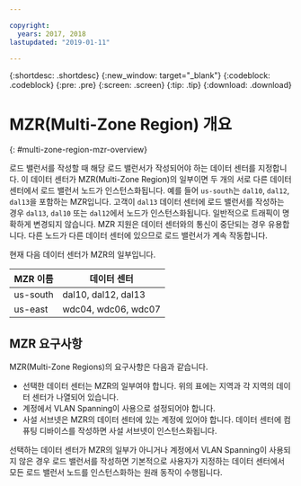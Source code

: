 ```yaml
---

copyright:
  years: 2017, 2018
lastupdated: "2019-01-11"

---
```


{:shortdesc: .shortdesc}
{:new_window: target="_blank"}
{:codeblock: .codeblock}
{:pre: .pre}
{:screen: .screen}
{:tip: .tip}
{:download: .download}

# MZR(Multi-Zone Region) 개요
{: #multi-zone-region-mzr-overview}

로드 밸런서를 작성할 때 해당 로드 밸런서가 작성되어야 하는 데이터 센터를 지정합니다. 이 데이터 센터가 MZR(Multi-Zone Region)의 일부이면 두 개의 서로 다른 데이터 센터에서 로드 밸런서 노드가 인스턴스화됩니다. 예를 들어 `us-south`는 `dal10`, `dal12`, `dal13`을 포함하는 MZR입니다. 고객이 `dal13` 데이터 센터에 로드 밸런서를 작성하는 경우 `dal13`, `dal10` 또는 `dal12`에서 노드가 인스턴스화됩니다. 일반적으로 트래픽이 명확하게 변경되지 않습니다. MZR 지원은 데이터 센터와의 통신이 중단되는 경우 유용합니다. 다른 노드가 다른 데이터 센터에 있으므로 로드 밸런서가 계속 작동합니다.

현재 다음 데이터 센터가 MZR의 일부입니다.

| MZR 이름 | 데이터 센터 |
| ---------|--------------|
| us-south | dal10, dal12, dal13 |
| us-east | wdc04, wdc06, wdc07 |


## MZR 요구사항
MZR(Multi-Zone Regions)의 요구사항은 다음과 같습니다.
* 선택한 데이터 센터는 MZR의 일부여야 합니다. 위의 표에는 지역과 각 지역의 데이터 센터가 나열되어 있습니다.
* 계정에서 VLAN Spanning이 사용으로 설정되어야 합니다.
* 사설 서브넷은 MZR의 데이터 센터에 있는 계정에 있어야 합니다. 데이터 센터에 컴퓨팅 디바이스를 작성하면 사설 서브넷이 인스턴스화됩니다.

선택하는 데이터 센터가 MZR의 일부가 아니거나 계정에서 VLAN Spanning이 사용되지 않은 경우 로드 밸런서를 작성하면 기본적으로 사용자가 지정하는 데이터 센터에서 모든 로드 밸런서 노드를 인스턴스화하는 원래 동작이 수행됩니다.
